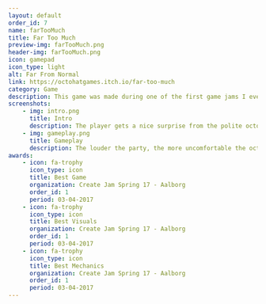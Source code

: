 ```yaml
---
layout: default
order_id: 7
name: farTooMuch
title: Far Too Much
preview-img: farTooMuch.png
header-img: farTooMuch.png
icon: gamepad
icon_type: light
alt: Far From Normal
link: https://octohatgames.itch.io/far-too-much
category: Game
description: This game was made during one of the first game jams I ever participated in. It's a infinite platformer with pre-made chinks of levels which are loaded in randomly as the player keeps going up, giving the illusion of an infinite level while still guaranteeing interesting and fun level design.<br>The game also has a nice feature where the difficulty is directly proportional to the music intensity, the more intense the song is, the more threats get spawned and the faster the main threat goes towards the player.<br><br>Responsabilities:<br>- Create functionality to get the intensity of a song and spawn threats accordingly.<br>- Create level section spawner as the player moves.<br>- Create sanity system which would act as the health of the game.<br>- Create pickup items and functionality for them.<br>- Create traps that player can use, such as confetti canons.<br>- Music player functionality which can use music from the players device.<br>- Port to android with multiple control schemas.
screenshots:
    - img: intro.png
      title: Intro
      description: The player gets a nice surprise from the polite octopus
    - img: gameplay.png
      title: Gameplay
      description: The louder the party, the more uncomfortable the octopus, get him outta there!
awards:
    - icon: fa-trophy
      icon_type: icon
      title: Best Game
      organization: Create Jam Spring 17 - Aalborg
      order_id: 1
      period: 03-04-2017
    - icon: fa-trophy
      icon_type: icon
      title: Best Visuals
      organization: Create Jam Spring 17 - Aalborg
      order_id: 1
      period: 03-04-2017
    - icon: fa-trophy
      icon_type: icon
      title: Best Mechanics
      organization: Create Jam Spring 17 - Aalborg
      order_id: 1
      period: 03-04-2017
---
```


